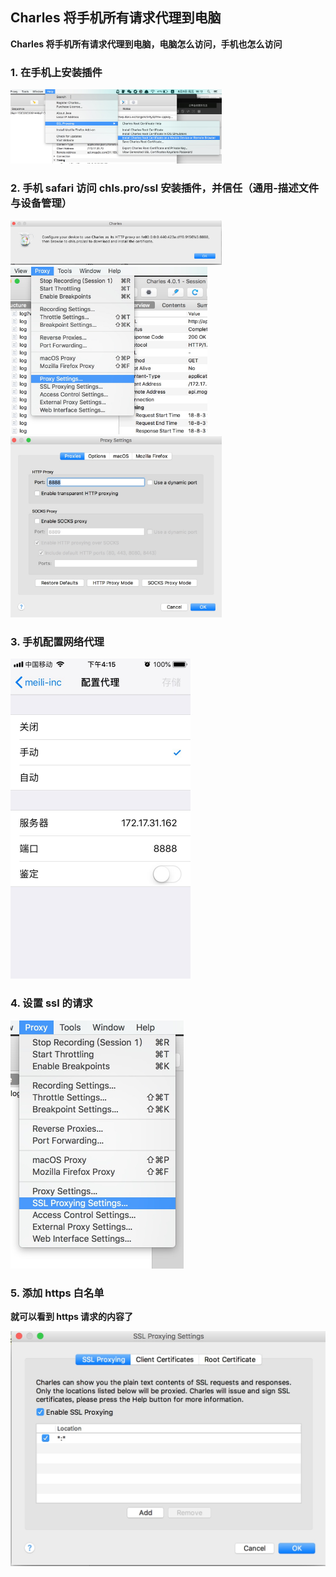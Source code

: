 ## Charles 将手机所有请求代理到电脑

**Charles 将手机所有请求代理到电脑，电脑怎么访问，手机也怎么访问**

### 1. 在手机上安装插件

<img src="../assets/15332839353279-4606653.jpg" alt="15332839353279-4606653" style="zoom: 33%;" />



### 2. 手机 safari 访问 chls.pro/ssl 安装插件，并信任（通用-描述文件与设备管理）

<img src="../assets/15332839938567.jpg" alt="15332839938567" style="zoom:33%;" />

<img src="../assets/15332838607682.jpg" alt="15332838607682" style="zoom: 33%;" />

<img src="../assets/15332838789677.jpg" alt="15332838789677" style="zoom: 33%;" />





### 3. 手机配置网络代理

<img src="../assets/15332841761209.jpg" alt="15332841761209" style="zoom:50%;" />



### 4. 设置 ssl 的请求

<img src="../assets/15332843437955.jpg" alt="15332843437955" style="zoom:50%;" />



### 5. 添加 https 白名单 

**就可以看到 https 请求的内容了**

<img src="../assets/15332843819146.jpg" style="zoom:50%;" />



